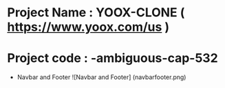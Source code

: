 # Project Name : YOOX-CLONE ( https://www.yoox.com/us )

# Project code : -ambiguous-cap-532

- Navbar and Footer
  ![Navbar and Footer] (navbarfooter.png)
